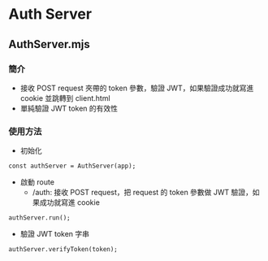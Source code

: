 # Auth Server
## AuthServer.mjs
### 簡介
* 接收 POST request 夾帶的 token 參數，驗證 JWT，如果驗證成功就寫進 cookie 並跳轉到 client.html
* 單純驗證 JWT token 的有效性

### 使用方法
* 初始化
```
const authServer = AuthServer(app);
```

* 啟動 route
    * /auth: 接收 POST request，把 request 的 token 參數做 JWT 驗證，如果成功就寫進 cookie
```
authServer.run();
```

* 驗證 JWT token 字串
```
authServer.verifyToken(token);
```
